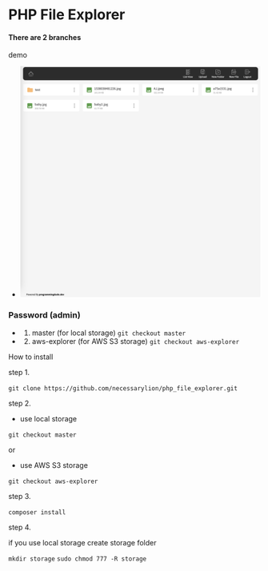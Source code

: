 # PHP File Explorer

#### There are 2 branches


demo 

- ![Demo Image](assets/demo.png)

### Password (admin)

- 1. master (for local storage) `git checkout master`
- 2. aws-explorer (for AWS S3 storage) `git checkout aws-explorer`

How to install

step 1. 

`git clone https://github.com/necessarylion/php_file_explorer.git`

step 2. 

- use local storage

`git checkout master`

or 

- use AWS S3 storage

`git checkout aws-explorer`

step 3. 

`composer install`


step 4. 

if you use local storage 
create storage folder 

`mkdir storage`
`sudo chmod 777 -R storage`
